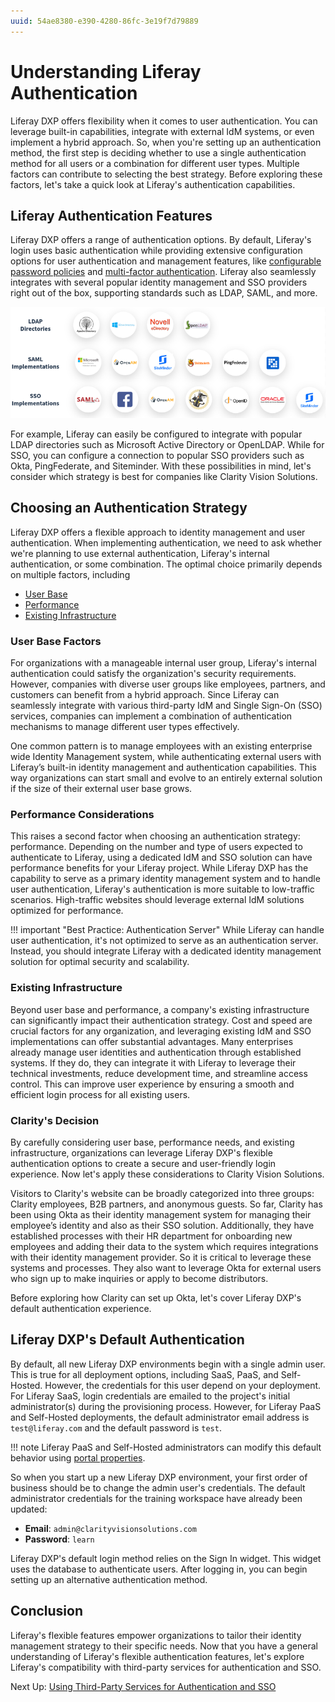 ```yaml
---
uuid: 54ae8380-e390-4280-86fc-3e19f7d79889
---
```

# Understanding Liferay Authentication

Liferay DXP offers flexibility when it comes to user authentication. You can leverage built-in capabilities, integrate with external IdM systems, or even implement a hybrid approach. So, when you're setting up an authentication method, the first step is deciding whether to use a single authentication method for all users or a combination for different user types. Multiple factors can contribute to selecting the best strategy. Before exploring these factors, let's take a quick look at Liferay's authentication capabilities.

## Liferay Authentication Features

Liferay DXP offers a range of authentication options. By default, Liferay's login uses basic authentication while providing extensive configuration options for user authentication and management features, like [configurable password policies](https://learn.liferay.com/web/guest/w/dxp/users-and-permissions/roles-and-permissions/configuring-a-password-policy) and [multi-factor authentication](https://learn.liferay.com/web/guest/w/dxp/installation-and-upgrades/securing-liferay/multi-factor-authentication). Liferay also seamlessly integrates with several popular identity management and SSO providers right out of the box, supporting standards such as LDAP, SAML, and more.

![Liferay supports a wide range of third-party identity management and single sign-on solutions.](./understanding-liferay-authentication/images/01.png)

For example, Liferay can easily be configured to integrate with popular LDAP directories such as Microsoft Active Directory or OpenLDAP. While for SSO, you can configure a connection to popular SSO providers such as Okta, PingFederate, and Siteminder. With these possibilities in mind, let's consider which strategy is best for companies like Clarity Vision Solutions.

<!--TASK: Add diagrams and explanations for each authentication model, highlighting where Liferay fits in (e.g., Liferay Only, External Service Only, Combination). -->

## Choosing an Authentication Strategy

Liferay DXP offers a flexible approach to identity management and user authentication. When implementing authentication, we need to ask whether we're planning to use external authentication, Liferay's internal authentication, or some combination. The optimal choice primarily depends on multiple factors, including

* [User Base](#user-base-factors)
* [Performance](#performance-considerations)
* [Existing Infrastructure](#existing-infrastructure)

### User Base Factors

For organizations with a manageable internal user group, Liferay's internal authentication could satisfy the organization's security requirements. However, companies with diverse user groups like employees, partners, and customers can benefit from a hybrid approach. Since Liferay can seamlessly integrate with various third-party IdM and Single Sign-On (SSO) services, companies can implement a combination of authentication mechanisms to manage different user types effectively.

One common pattern is to manage employees with an existing enterprise wide Identity Management system, while authenticating external users with Liferay’s built-in identity management and authentication capabilities. This way organizations can start small and evolve to an entirely external solution if the size of their external user base grows.

### Performance Considerations

This raises a second factor when choosing an authentication strategy: performance. Depending on the number and type of users expected to authenticate to Liferay, using a dedicated IdM and SSO solution can have performance benefits for your Liferay project. While Liferay DXP has the capability to serve as a primary identity management system and to handle user authentication, Liferay's authentication is more suitable to low-traffic scenarios. High-traffic websites should leverage external IdM solutions optimized for performance.

!!! important "Best Practice: Authentication Server"
    While Liferay can handle user authentication, it's not optimized to serve as an authentication server. Instead, you should integrate Liferay with a dedicated identity management solution for optimal security and scalability.

### Existing Infrastructure

Beyond user base and performance, a company's existing infrastructure can significantly impact their authentication strategy. Cost and speed are crucial factors for any organization, and leveraging existing IdM and SSO implementations can offer substantial advantages. Many enterprises already manage user identities and authentication through established systems. If they do, they can integrate it with Liferay to leverage their technical investments, reduce development time, and streamline access control. This can improve user experience by ensuring a smooth and efficient login process for all existing users.

### Clarity's Decision

By carefully considering user base, performance needs, and existing infrastructure, organizations can leverage Liferay DXP's flexible authentication options to create a secure and user-friendly login experience. Now let's apply these considerations to Clarity Vision Solutions.  

Visitors to Clarity's website can be broadly categorized into three groups: Clarity employees, B2B partners, and anonymous guests. So far, Clarity has been using Okta as their identity management system for managing their employee’s identity and also as their SSO solution. Additionally, they have established processes with their HR department for onboarding new employees and adding their data to the system which requires integrations with their identity management provider. So it is critical to leverage these systems and processes. They also want to leverage Okta for external users who sign up to make inquiries or apply to become distributors.

Before exploring how Clarity can set up Okta, let's cover Liferay DXP's default authentication experience.

## Liferay DXP's Default Authentication

By default, all new Liferay DXP environments begin with a single admin user. This is true for all deployment options, including SaaS, PaaS, and Self-Hosted. However, the credentials for this user depend on your deployment. For Liferay SaaS, login credentials are emailed to the project's initial administrator(s) during the provisioning process. However, for Liferay PaaS and Self-Hosted deployments, the default administrator email address is `test@liferay.com` and the default password is `test`.

<!--TASK: Add img-->

!!! note 
    Liferay PaaS and Self-Hosted administrators can modify this default behavior using [portal properties](https://learn.liferay.com/w/dxp/installation-and-upgrades/reference/portal-properties).

So when you start up a new Liferay DXP environment, your first order of business should be to change the admin user's credentials. The default administrator credentials for the training workspace have already been updated: 

* **Email**: `admin@clarityvisionsolutions.com`
* **Password**: `learn`

Liferay DXP's default login method relies on the Sign In widget. This widget uses the database to authenticate users. After logging in, you can begin setting up an alternative authentication method.

## Conclusion

Liferay's flexible features empower organizations to tailor their identity management strategy to their specific needs. Now that you have a general understanding of Liferay's flexible authentication features, let's explore Liferay's compatibility with third-party services for authentication and SSO.

Next Up: [Using Third-Party Services for Authentication and SSO]()
